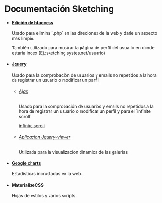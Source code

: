 <h1>Documentación Sketching</h1>
<ul>
    <li>
        <h4><a href="https://ticket.cdmon.com/es/support/solutions/articles/7000006237-informaci%C3%B3n-y-usos-del-fichero-htaccess">Edición de htaccess</a></h4>
        <p>Usado para elimina `.php` en las direciones de la web y darle un aspecto mas limpio.</p>
        <p>También utilizado para mostrar la página de perfil del usuario en donde estaria index (Ej.:sketching.systes.net/usuario)</p>
    </li>
    <li>
        <h4><a href="https://jquery.com/">Jquery</a></h4>
        <span>Usado para la comprobación de usuarios y emails no repetidos a la hora de registrar un usuario o modificar un parfil</span>
        <ul>
            <li>
                <h6><a href="http://api.jquery.com/jquery.ajax/">Ajax</a></h6>
                <span>Usado para la comprobación de usuarios y emails no repetidos a la hora de registrar un usuario o modificar un perfil y para el `infinite scroll`.</span>
                <p><a href="https://itsolutionstuff.com/post/php-infinite-scroll-pagination-using-jquery-ajax-exampleexample.html">infinite scroll</a></p>
            </li>
            <li>
                 <h6><a href="https://fengyuanchen.github.io/jquery-viewer/">Aplicacion Jquery-viewer</a></h6>
                 <span>Utilizada para la visualizacion dinamica de las galerias</span>
            </li>
        </ul>
    </li>
    <li>
        <h4><a href="https://developers.google.com/chart/">Google charts</a></h4>
        <p>Estadisticas incrustadas en la web.</p>
    </li>
    <li>
            <h4><a href="https://materializecss.com/">MaterializeCSS</a></h4>
            <p>Hojas de estilos y varios scripts</p>
        </li>
</ul>